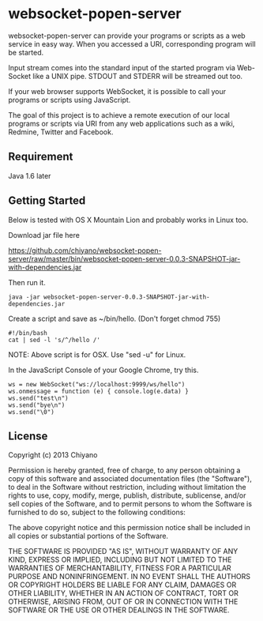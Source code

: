 websocket-popen-server
======================

websocket-popen-server can provide your programs or scripts  as a web service 
in easy way. When you accessed a URI, corresponding program will be started.

Input stream comes into the standard input of the started program via Web-
Socket like a UNIX pipe. STDOUT and STDERR will be streamed out too.

If your web browser supports WebSocket, it is possible to call your programs
or scripts using JavaScript.

The goal of this project is to achieve a remote execution of our local 
programs or scripts via URI from any web applications such as a wiki, 
Redmine, Twitter and Facebook.

## Requirement

Java 1.6 later

## Getting Started

Below is tested with OS X Mountain Lion and probably works in Linux too. 

Download jar file here

https://github.com/chiyano/websocket-popen-server/raw/master/bin/websocket-popen-server-0.0.3-SNAPSHOT-jar-with-dependencies.jar

Then run it.

    java -jar websocket-popen-server-0.0.3-SNAPSHOT-jar-with-dependencies.jar

Create a script and save as ~/bin/hello. (Don't forget chmod 755)

    #!/bin/bash
    cat | sed -l 's/^/hello /'

NOTE: Above script is for OSX. Use "sed -u" for Linux.

In the JavaScript Console of your Google Chrome, try this.

    ws = new WebSocket("ws://localhost:9999/ws/hello")
    ws.onmessage = function (e) { console.log(e.data) }
    ws.send("test\n")
    ws.send("bye\n")
    ws.send("\0")

## License

Copyright (c) 2013 Chiyano

Permission is hereby granted, free of charge, to any person obtaining
a copy of this software and associated documentation files (the
"Software"), to deal in the Software without restriction, including
without limitation the rights to use, copy, modify, merge, publish,
distribute, sublicense, and/or sell copies of the Software, and to
permit persons to whom the Software is furnished to do so, subject to
the following conditions:

The above copyright notice and this permission notice shall be
included in all copies or substantial portions of the Software.

THE SOFTWARE IS PROVIDED "AS IS", WITHOUT WARRANTY OF ANY KIND,
EXPRESS OR IMPLIED, INCLUDING BUT NOT LIMITED TO THE WARRANTIES OF
MERCHANTABILITY, FITNESS FOR A PARTICULAR PURPOSE AND
NONINFRINGEMENT. IN NO EVENT SHALL THE AUTHORS OR COPYRIGHT HOLDERS BE
LIABLE FOR ANY CLAIM, DAMAGES OR OTHER LIABILITY, WHETHER IN AN ACTION
OF CONTRACT, TORT OR OTHERWISE, ARISING FROM, OUT OF OR IN CONNECTION
WITH THE SOFTWARE OR THE USE OR OTHER DEALINGS IN THE SOFTWARE.
